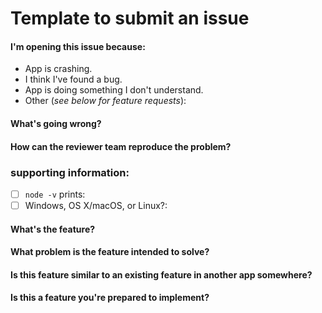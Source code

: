# Template to submit an issue

<!-- Thank you for contributing by opening an issue! Please review this guide before submitting your issue.
    - If you are opening an issue because you would like to propose a new feature, write the title as "Feature Request:" followed by a short description of the feature.
    - Make sure that you are using the correct version of Node.js. You need to have version v6+ for everything to work fine.
    - Ensure that your new issue conforms to the contribution guidelines: https://github.com/UdacityMobileWebScholarship/guess-quote/blob/master/CONTRIBUTING.md
    - Please do read #Reporting Bugs, #Suggesting Enhancements guidelines :
    https://github.com/UdacityMobileWebScholarship/guess-quote/blob/master/CONTRIBUTING.md
    - TODO - After reading this template you can remove this template while submitting an issue -->


#### I'm opening this issue because:
<!-- Delete the reasons that don't apply. -->

  - App is crashing.
  - I think I've found a bug.
  - App is doing something I don't understand.
  - Other (_see below for feature requests_):

#### What's going wrong?

#### How can the reviewer team reproduce the problem?

<!-- Give a complete description of how to reproduce the problem. -->

### supporting information:

<!-- The following information MUST be included. -->

 - [ ] `node -v` prints:
 - [ ] Windows, OS X/macOS, or Linux?:

<!-- For feature requests, uncomment the section below. But first, review the existing feature requests and make sure there isn't one that already describes the feature you'd like to see added: -->


#### What's the feature?

#### What problem is the feature intended to solve?

#### Is this feature similar to an existing feature in another app somewhere?

#### Is this a feature you're prepared to implement?
